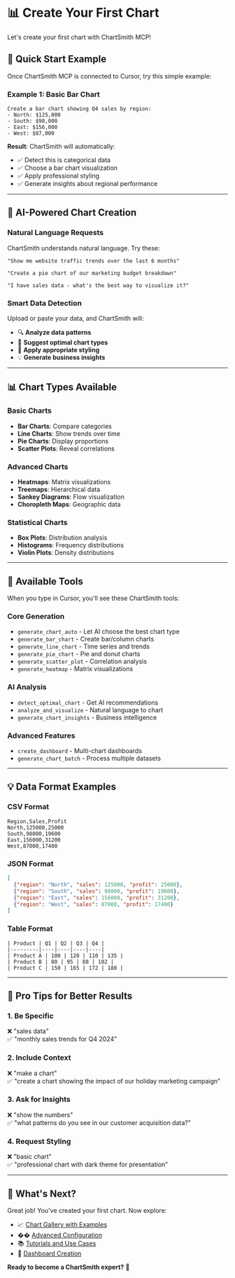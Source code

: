 # 📊 Create Your First Chart

Let's create your first chart with ChartSmith MCP!

## 🚀 Quick Start Example

Once ChartSmith MCP is connected to Cursor, try this simple example:

### Example 1: Basic Bar Chart
```
Create a bar chart showing Q4 sales by region:
- North: $125,000
- South: $98,000  
- East: $156,000
- West: $87,000
```

**Result**: ChartSmith will automatically:
- ✅ Detect this is categorical data
- ✅ Choose a bar chart visualization  
- ✅ Apply professional styling
- ✅ Generate insights about regional performance

---

## 🧠 AI-Powered Chart Creation

### Natural Language Requests
ChartSmith understands natural language. Try these:

```
"Show me website traffic trends over the last 6 months"
```

```
"Create a pie chart of our marketing budget breakdown"
```

```
"I have sales data - what's the best way to visualize it?"
```

### Smart Data Detection
Upload or paste your data, and ChartSmith will:
- 🔍 **Analyze data patterns**
- 🎯 **Suggest optimal chart types**
- 🎨 **Apply appropriate styling**
- 💡 **Generate business insights**

---

## 📊 Chart Types Available

### Basic Charts
- **Bar Charts**: Compare categories
- **Line Charts**: Show trends over time
- **Pie Charts**: Display proportions
- **Scatter Plots**: Reveal correlations

### Advanced Charts
- **Heatmaps**: Matrix visualizations
- **Treemaps**: Hierarchical data
- **Sankey Diagrams**: Flow visualization
- **Choropleth Maps**: Geographic data

### Statistical Charts
- **Box Plots**: Distribution analysis
- **Histograms**: Frequency distributions
- **Violin Plots**: Density distributions

---

## 🔧 Available Tools

When you type in Cursor, you'll see these ChartSmith tools:

### Core Generation
- `generate_chart_auto` - Let AI choose the best chart type
- `generate_bar_chart` - Create bar/column charts
- `generate_line_chart` - Time series and trends
- `generate_pie_chart` - Pie and donut charts
- `generate_scatter_plot` - Correlation analysis
- `generate_heatmap` - Matrix visualizations

### AI Analysis
- `detect_optimal_chart` - Get AI recommendations
- `analyze_and_visualize` - Natural language to chart
- `generate_chart_insights` - Business intelligence

### Advanced Features
- `create_dashboard` - Multi-chart dashboards
- `generate_chart_batch` - Process multiple datasets

---

## 💡 Data Format Examples

### CSV Format
```csv
Region,Sales,Profit
North,125000,25000
South,98000,19600
East,156000,31200
West,87000,17400
```

### JSON Format
```json
[
  {"region": "North", "sales": 125000, "profit": 25000},
  {"region": "South", "sales": 98000, "profit": 19600},
  {"region": "East", "sales": 156000, "profit": 31200},
  {"region": "West", "sales": 87000, "profit": 17400}
]
```

### Table Format
```
| Product | Q1 | Q2 | Q3 | Q4 |
|---------|----|----|----|----|
| Product A | 100 | 120 | 110 | 135 |
| Product B | 80 | 95 | 88 | 102 |
| Product C | 150 | 165 | 172 | 180 |
```

---

## 🎯 Pro Tips for Better Results

### 1. Be Specific
❌ "sales data"  
✅ "monthly sales trends for Q4 2024"

### 2. Include Context
❌ "make a chart"  
✅ "create a chart showing the impact of our holiday marketing campaign"

### 3. Ask for Insights
❌ "show the numbers"  
✅ "what patterns do you see in our customer acquisition data?"

### 4. Request Styling
❌ "basic chart"  
✅ "professional chart with dark theme for presentation"

---

## 🎉 What's Next?

Great job! You've created your first chart. Now explore:

- 📈 [Chart Gallery with Examples](../examples/chart-gallery.md)
- �� [Advanced Configuration](../advanced/configuration.md)
- 📚 [Tutorials and Use Cases](../examples/tutorials.md)
- 🚀 [Dashboard Creation](../examples/code-examples.md)

**Ready to become a ChartSmith expert?** 🚀
